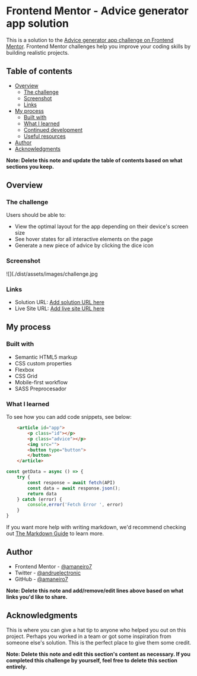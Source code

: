 # Frontend Mentor - Advice generator app solution

This is a solution to the [Advice generator app challenge on Frontend Mentor](https://www.frontendmentor.io/challenges/advice-generator-app-QdUG-13db). Frontend Mentor challenges help you improve your coding skills by building realistic projects.

## Table of contents

- [Overview](#overview)
  - [The challenge](#the-challenge)
  - [Screenshot](#screenshot)
  - [Links](#links)
- [My process](#my-process)
  - [Built with](#built-with)
  - [What I learned](#what-i-learned)
  - [Continued development](#continued-development)
  - [Useful resources](#useful-resources)
- [Author](#author)
- [Acknowledgments](#acknowledgments)

**Note: Delete this note and update the table of contents based on what sections you keep.**

## Overview

### The challenge

Users should be able to:

- View the optimal layout for the app depending on their device's screen size
- See hover states for all interactive elements on the page
- Generate a new piece of advice by clicking the dice icon

### Screenshot

![](./dist/assets/images/challenge.jpg


### Links

- Solution URL: [Add solution URL here](https://github.com/amaneiro7/git-github.com-amaneiro7-AdviceGenerator)
- Live Site URL: [Add live site URL here](https://your-live-site-url.com)

## My process

### Built with

- Semantic HTML5 markup
- CSS custom properties
- Flexbox
- CSS Grid
- Mobile-first workflow
- SASS Preprocesador



### What I learned

To see how you can add code snippets, see below:

```html
    <article id="app">
        <p class="id"></p>
        <p class="advice"></p>
        <img src="">
        <button type="button">           
        </button>
    </article>
```

```js
const getData = async () => {
    try {
        const response = await fetch(API)
        const data = await response.json();
        return data
    } catch (error) {
        console,error('Fetch Error ', error)
    }
}
```

If you want more help with writing markdown, we'd recommend checking out [The Markdown Guide](https://www.markdownguide.org/) to learn more.



## Author

- Frontend Mentor - [@amaneiro7](https://www.frontendmentor.io/profile/amaneiro7)
- Twitter - [@andruelectronic](https://www.twitter.com/andrueelctronic)
- GitHub - [@amaneiro7](https://www.twitter.com/andrueelctronic)

**Note: Delete this note and add/remove/edit lines above based on what links you'd like to share.**

## Acknowledgments

This is where you can give a hat tip to anyone who helped you out on this project. Perhaps you worked in a team or got some inspiration from someone else's solution. This is the perfect place to give them some credit.

**Note: Delete this note and edit this section's content as necessary. If you completed this challenge by yourself, feel free to delete this section entirely.**
